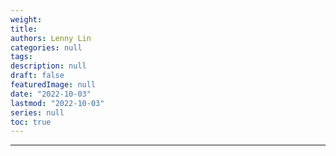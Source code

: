 ```yaml
---
weight:
title: 
authors: Lenny Lin
categories: null
tags: 
description: null
draft: false
featuredImage: null
date: "2022-10-03"
lastmod: "2022-10-03"
series: null
toc: true
---
```


<!--more-->
---


